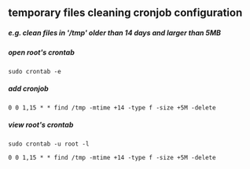 ## temporary files cleaning cronjob configuration
##### e.g. clean files in '/tmp' older than 14 days and larger than 5MB
#####
##### open root's crontab
```
sudo crontab -e
```
##### add cronjob
```
0 0 1,15 * * find /tmp -mtime +14 -type f -size +5M -delete
```
##### view root's crontab 
```
sudo crontab -u root -l
```
```
0 0 1,15 * * find /tmp -mtime +14 -type f -size +5M -delete
```